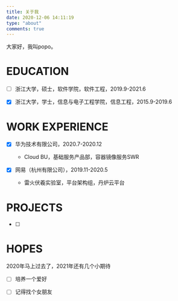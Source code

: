 ```yaml
---
title: 关于我
date: 2020-12-06 14:11:19
type: "about"
comments: true
---
```




大家好，我叫popo。

# EDUCATION

- [ ] 浙江大学，硕士，软件学院，软件工程，2019.9-2021.6

- [x] 浙江大学，学士，信息与电子工程学院，信息工程，2015.9-2019.6

# WORK EXPERIENCE

- [x] 华为技术有限公司，2020.7-2020.12

  * Cloud BU，基础服务产品部，容器镜像服务SWR

- [x] 网易（杭州有限公司），2019.11-2020.5

  * 雷火伏羲实验室，平台架构组，丹炉云平台

# PROJECTS

- [ ]  

# HOPES

2020年马上过去了，2021年还有几个小期待

- [ ] 培养一个爱好
- [ ] 记得找个女朋友

